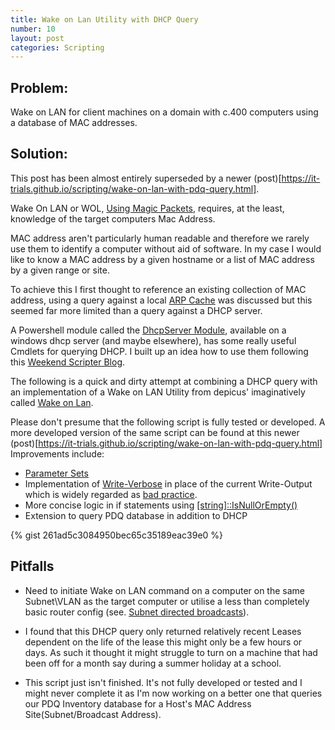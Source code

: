 ```yaml
---
title: Wake on Lan Utility with DHCP Query
number: 10
layout: post
categories: Scripting
---
```


## Problem:
Wake on LAN for client machines on a domain with c.400 computers using a database of MAC addresses.

## Solution:
This post has been almost entirely superseded by a newer (post)[https://it-trials.github.io/scripting/wake-on-lan-with-pdq-query.html].   

Wake On LAN or WOL, [Using Magic Packets](https://en.wikipedia.org/wiki/Wake-on-LAN#Magic_packet), requires, at the least, knowledge of the target computers Mac Address.

MAC address aren't particularly human readable and therefore we rarely use them to identify a computer without aid of software.  In my case I would like to know a MAC address by a given hostname or a list of MAC address by a given range or site.

To achieve this I first thought to reference an existing collection of MAC address, using a query against a local [ARP Cache](https://en.wikipedia.org/wiki/Address_Resolution_Protocol#Example) was discussed but this seemed far more limited than a query against a DHCP server.

A Powershell module called the [DhcpServer Module](https://technet.microsoft.com/itpro/powershell/windows/dhcp-server/index), available on a windows dhcp server (and maybe elsewhere), has some really useful Cmdlets for querying DHCP.  I built up an idea how to use them following this [Weekend Scripter Blog](https://blogs.technet.microsoft.com/heyscriptingguy/2013/01/13/weekend-scripter-parsing-the-dhcp-database-no-way/).

The following is a quick and dirty attempt at combining a DHCP query with an implementation of a Wake on LAN Utility from depicus' imaginatively called [Wake on Lan](https://www.depicus.com/wake-on-lan/).

Please don't presume that the following script is fully tested or developed. A more developed version of the same script can be found at this newer (post)[https://it-trials.github.io/scripting/wake-on-lan-with-pdq-query.html]
Improvements include:
  - [Parameter Sets](https://blogs.technet.microsoft.com/heyscriptingguy/2011/06/30/use-parameter-sets-to-simplify-powershell-commands/)
  - Implementation of [Write-Verbose](https://blogs.technet.microsoft.com/heyscriptingguy/2014/07/30/use-powershell-to-write-verbose-output/) in place of the current Write-Output which is widely regarded as [bad practice](http://www.jsnover.com/blog/2013/12/07/write-host-considered-harmful/).
  - More concise logic in if statements using [[string]::IsNullOrEmpty()](https://it-trials.github.io/scripting/does-csharp-have-isset.html)
  - Extension to query PDQ database in addition to DHCP

{% gist 261ad5c3084950bec65c35189eac39e0 %}

## Pitfalls

  - Need to initiate Wake on LAN command on a computer on the same Subnet\VLAN as the target computer or utilise a less than completely basic router config (see. [Subnet directed broadcasts](https://en.wikipedia.org/wiki/Wake-on-LAN#Subnet_directed_broadcasts)).

  - I found that this DHCP query only returned relatively recent Leases dependent on the life of the lease this might only be a few hours or days.  As such it thought it might struggle to turn on a machine that had been off for a month say during a summer holiday at a school.

  - This script just isn't finished.  It's not fully developed or tested and I might never complete it as I'm now working on a better one that queries our PDQ Inventory database for a Host's MAC Address Site(Subnet/Broadcast Address).
